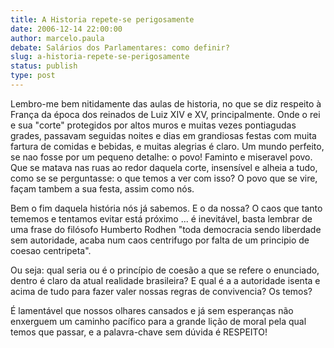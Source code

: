 ```yaml
---
title: A Historia repete-se perigosamente
date: 2006-12-14 22:00:00
author: marcelo.paula
debate: Salários dos Parlamentares: como definir?
slug: a-historia-repete-se-perigosamente
status: publish 
type: post
---
```


Lembro-me bem nitidamente das aulas de historia, no que se diz respeito à França da época dos reinados de Luiz XIV e XV, principalmente. Onde o rei e sua "corte" protegidos por altos muros e muitas vezes pontiagudas grades, passavam seguidas noites e dias em grandiosas festas com muita fartura de comidas e bebidas, e muitas alegrias é claro. Um mundo perfeito, se nao fosse por um pequeno detalhe: o povo! Faminto e miseravel povo. Que se matava nas ruas ao redor daquela corte, insensível e alheia a tudo, como se se perguntasse: o que temos a ver com isso? O povo que se vire, façam tambem a sua festa, assim como nós.  

Bem o fim daquela história nós já sabemos. E o da nossa? O caos que tanto tememos e tentamos evitar está próximo ... é inevitável, basta lembrar de uma frase do filósofo Humberto Rodhen "toda democracia sendo liberdade sem autoridade, acaba num caos centrifugo por falta de um principio de coesao centripeta".  

Ou seja: qual seria ou é o princípio de coesão a que se refere o enunciado, dentro é claro da atual realidade brasileira? E qual é a a autoridade isenta e acima de tudo para fazer valer nossas regras de convivencia? Os temos?  

É lamentável que nossos olhares cansados e já sem esperanças não enxerguem um caminho pacífico para a grande lição de moral pela qual temos que passar, e a palavra-chave sem dúvida é RESPEITO!
